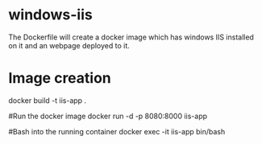 # windows-iis
The Dockerfile will create a docker image which has windows IIS installed on it and an webpage deployed to it.

# Image creation
docker build -t iis-app .

#Run the docker image
docker run -d -p 8080:8000 iis-app

#Bash into the running container
docker exec -it iis-app bin/bash
